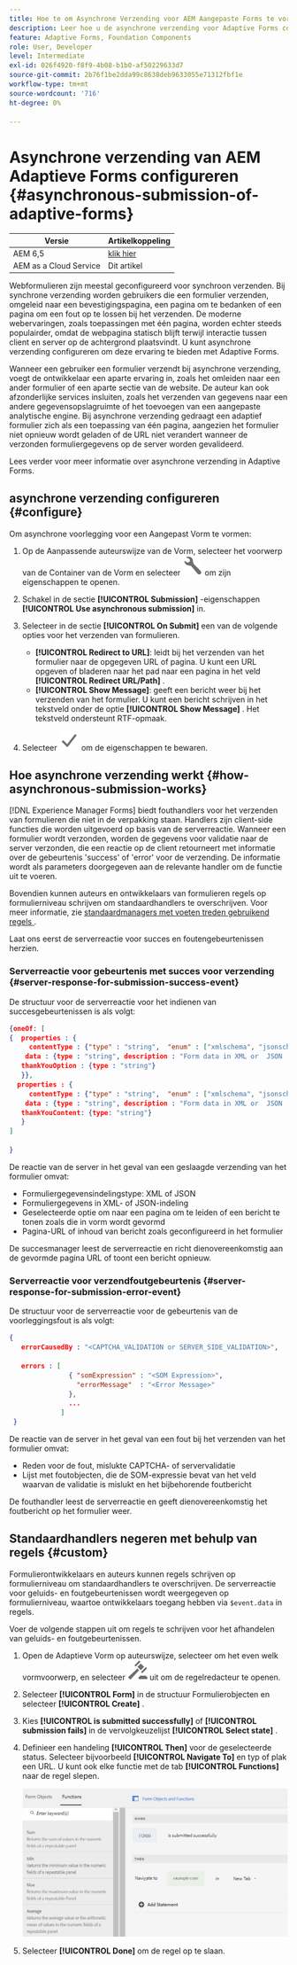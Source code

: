 ```yaml
---
title: Hoe te om Asynchrone Verzending voor AEM Aangepaste Forms te vormen?
description: Leer hoe u de asynchrone verzending voor Adaptive Forms configureert. Dig dieper in op de werking van asynchrone verzending voor Adaptive Forms.
feature: Adaptive Forms, Foundation Components
role: User, Developer
level: Intermediate
exl-id: 026f4920-f8f9-4b08-b1b0-af50229633d7
source-git-commit: 2b76f1be2dda99c8638deb9633055e71312fbf1e
workflow-type: tm+mt
source-wordcount: '716'
ht-degree: 0%

---
```


# Asynchrone verzending van AEM Adaptieve Forms configureren {#asynchronous-submission-of-adaptive-forms}


| Versie | Artikelkoppeling |
| -------- | ---------------------------- |
| AEM 6,5 | [ klik hier ](https://experienceleague.adobe.com/docs/experience-manager-65/forms/adaptive-forms-advanced-authoring/asynchronous-submissions-adaptive-forms.html?lang=nl-NL) |
| AEM as a Cloud Service | Dit artikel |


Webformulieren zijn meestal geconfigureerd voor synchroon verzenden. Bij synchrone verzending worden gebruikers die een formulier verzenden, omgeleid naar een bevestigingspagina, een pagina om te bedanken of een pagina om een fout op te lossen bij het verzenden. De moderne webervaringen, zoals toepassingen met één pagina, worden echter steeds populairder, omdat de webpagina statisch blijft terwijl interactie tussen client en server op de achtergrond plaatsvindt. U kunt asynchrone verzending configureren om deze ervaring te bieden met Adaptive Forms.

Wanneer een gebruiker een formulier verzendt bij asynchrone verzending, voegt de ontwikkelaar een aparte ervaring in, zoals het omleiden naar een ander formulier of een aparte sectie van de website. De auteur kan ook afzonderlijke services insluiten, zoals het verzenden van gegevens naar een andere gegevensopslagruimte of het toevoegen van een aangepaste analytische engine. Bij asynchrone verzending gedraagt een adaptief formulier zich als een toepassing van één pagina, aangezien het formulier niet opnieuw wordt geladen of de URL niet verandert wanneer de verzonden formuliergegevens op de server worden gevalideerd.

Lees verder voor meer informatie over asynchrone verzending in Adaptive Forms.

## asynchrone verzending configureren {#configure}

Om asynchrone voorlegging voor een Aangepast Vorm te vormen:

1. Op de Aanpassende auteurswijze van de Vorm, selecteer het voorwerp van de Container van de Vorm en selecteer ![ cmp1 ](assets/configure-icon.svg) om zijn eigenschappen te openen.
1. Schakel in de sectie **[!UICONTROL Submission]** -eigenschappen **[!UICONTROL Use asynchronous submission]** in.
1. Selecteer in de sectie **[!UICONTROL On Submit]** een van de volgende opties voor het verzenden van formulieren.

   * **[!UICONTROL Redirect to URL]**: leidt bij het verzenden van het formulier naar de opgegeven URL of pagina. U kunt een URL opgeven of bladeren naar het pad naar een pagina in het veld **[!UICONTROL Redirect URL/Path]** .
   * **[!UICONTROL Show Message]**: geeft een bericht weer bij het verzenden van het formulier. U kunt een bericht schrijven in het tekstveld onder de optie **[!UICONTROL Show Message]** . Het tekstveld ondersteunt RTF-opmaak.

1. Selecteer ![ controle-button1 ](assets/save_icon.svg) om de eigenschappen te bewaren.

## Hoe asynchrone verzending werkt {#how-asynchronous-submission-works}

[!DNL Experience Manager Forms] biedt fouthandlers voor het verzenden van formulieren die niet in de verpakking staan. Handlers zijn client-side functies die worden uitgevoerd op basis van de serverreactie. Wanneer een formulier wordt verzonden, worden de gegevens voor validatie naar de server verzonden, die een reactie op de client retourneert met informatie over de gebeurtenis &#39;success&#39; of &#39;error&#39; voor de verzending. De informatie wordt als parameters doorgegeven aan de relevante handler om de functie uit te voeren.

Bovendien kunnen auteurs en ontwikkelaars van formulieren regels op formulierniveau schrijven om standaardhandlers te overschrijven. Voor meer informatie, zie [ standaardmanagers met voeten treden gebruikend regels ](#custom).

Laat ons eerst de serverreactie voor succes en foutengebeurtenissen herzien.

### Serverreactie voor gebeurtenis met succes voor verzending {#server-response-for-submission-success-event}

De structuur voor de serverreactie voor het indienen van succesgebeurtenissen is als volgt:

```json
{oneOf: [
{  properties : {
     contentType : {"type" : "string",  "enum" : ["xmlschema", "jsonschema"]},
    data : {type : "string", description : "Form data in XML or  JSON  format"},
   thankYouOption : {type : "string"}
   }},
  properties : {
     contentType : {"type" : "string",  "enum" : ["xmlschema", "jsonschema"]},
    data : {type : "string", description : "Form data in XML or  JSON  format"},
   thankYouContent: {type: "string"}
   }
]

}
```

De reactie van de server in het geval van een geslaagde verzending van het formulier omvat:

* Formuliergegevensindelingstype: XML of JSON
* Formuliergegevens in XML- of JSON-indeling
* Geselecteerde optie om naar een pagina om te leiden of een bericht te tonen zoals die in vorm wordt gevormd
* Pagina-URL of inhoud van bericht zoals geconfigureerd in het formulier

De succesmanager leest de serverreactie en richt dienovereenkomstig aan de gevormde pagina URL of toont een bericht opnieuw.

### Serverreactie voor verzendfoutgebeurtenis {#server-response-for-submission-error-event}

De structuur voor de serverreactie voor de gebeurtenis van de voorleggingsfout is als volgt:

```json
{
   errorCausedBy : "<CAPTCHA_VALIDATION or SERVER_SIDE_VALIDATION>",

   errors : [
               { "somExpression" : "<SOM Expression>",
                 "errorMessage"  : "<Error Message>"
               },
               ...
             ]
 }
```

De reactie van de server in het geval van een fout bij het verzenden van het formulier omvat:

* Reden voor de fout, mislukte CAPTCHA- of servervalidatie
* Lijst met foutobjecten, die de SOM-expressie bevat van het veld waarvan de validatie is mislukt en het bijbehorende foutbericht

De fouthandler leest de serverreactie en geeft dienovereenkomstig het foutbericht op het formulier weer.

## Standaardhandlers negeren met behulp van regels {#custom}

Formulierontwikkelaars en auteurs kunnen regels schrijven op formulierniveau om standaardhandlers te overschrijven. De serverreactie voor geluids- en foutgebeurtenissen wordt weergegeven op formulierniveau, waartoe ontwikkelaars toegang hebben via `$event.data` in regels.

Voer de volgende stappen uit om regels te schrijven voor het afhandelen van geluids- en foutgebeurtenissen.

1. Open de Adaptieve Vorm op auteurswijze, selecteer om het even welk vormvoorwerp, en selecteer ![ geef-rules1 ](assets/edit-rules-icon.svg) uit om de regelredacteur te openen.
1. Selecteer **[!UICONTROL Form]** in de structuur Formulierobjecten en selecteer **[!UICONTROL Create]** .
1. Kies **[!UICONTROL is submitted successfully]** of **[!UICONTROL submission fails]** in de vervolgkeuzelijst **[!UICONTROL Select state]** .
1. Definieer een handeling **[!UICONTROL Then]** voor de geselecteerde status. Selecteer bijvoorbeeld **[!UICONTROL Navigate To]** en typ of plak een URL. U kunt ook elke functie met de tab **[!UICONTROL Functions]** naar de regel slepen.

   ![ succesvolle voorleggingsmanager ](assets/form-submission-handler.png)

1. Selecteer **[!UICONTROL Done]** om de regel op te slaan.